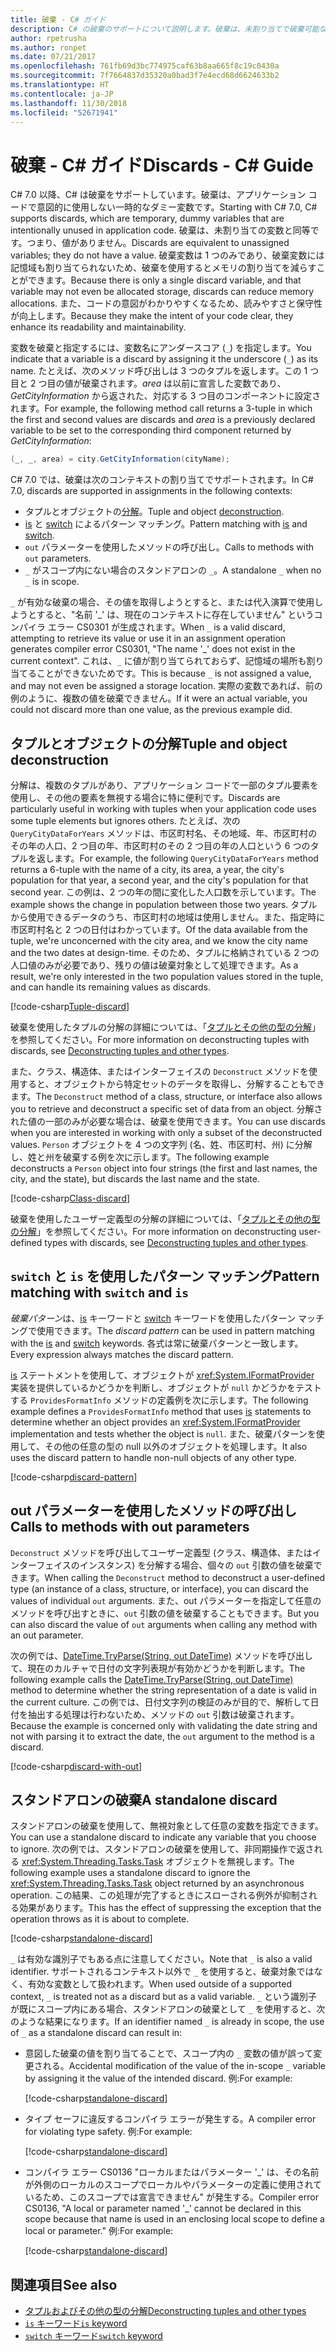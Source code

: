 ```yaml
---
title: 破棄 - C# ガイド
description: C# の破棄のサポートについて説明します。破棄は、未割り当てで破棄可能な変数です。また、破棄の使用例についても説明します。
author: rpetrusha
ms.author: ronpet
ms.date: 07/21/2017
ms.openlocfilehash: 761fb69d3bc774975caf63b8aa665f8c19c0430a
ms.sourcegitcommit: 7f7664837d35320a0bad3f7e4ecd68d6624633b2
ms.translationtype: HT
ms.contentlocale: ja-JP
ms.lasthandoff: 11/30/2018
ms.locfileid: "52671941"
---
```

# <a name="discards---c-guide"></a><span data-ttu-id="21f9c-103">破棄 - C# ガイド</span><span class="sxs-lookup"><span data-stu-id="21f9c-103">Discards - C# Guide</span></span>

<span data-ttu-id="21f9c-104">C# 7.0 以降、C# は破棄をサポートしています。破棄は、アプリケーション コードで意図的に使用しない一時的なダミー変数です。</span><span class="sxs-lookup"><span data-stu-id="21f9c-104">Starting with C# 7.0, C# supports discards, which are temporary, dummy variables that are intentionally unused in application code.</span></span> <span data-ttu-id="21f9c-105">破棄は、未割り当ての変数と同等です。つまり、値がありません。</span><span class="sxs-lookup"><span data-stu-id="21f9c-105">Discards are equivalent to unassigned variables; they do not have a value.</span></span> <span data-ttu-id="21f9c-106">破棄変数は 1 つのみであり、破棄変数には記憶域も割り当てられないため、破棄を使用するとメモリの割り当てを減らすことができます。</span><span class="sxs-lookup"><span data-stu-id="21f9c-106">Because there is only a single discard variable, and that variable may not even be allocated storage, discards can reduce memory allocations.</span></span> <span data-ttu-id="21f9c-107">また、コードの意図がわかりやすくなるため、読みやすさと保守性が向上します。</span><span class="sxs-lookup"><span data-stu-id="21f9c-107">Because they make the intent of your code clear, they enhance its readability and maintainability.</span></span>

<span data-ttu-id="21f9c-108">変数を破棄と指定するには、変数名にアンダースコア (`_`) を指定します。</span><span class="sxs-lookup"><span data-stu-id="21f9c-108">You indicate that a variable is a discard by assigning it the underscore (`_`) as its name.</span></span> <span data-ttu-id="21f9c-109">たとえば、次のメソッド呼び出しは 3 つのタプルを返します。この 1 つ目と 2 つ目の値が破棄されます。*area* は以前に宣言した変数であり、*GetCityInformation* から返された、対応する 3 つ目のコンポーネントに設定されます。</span><span class="sxs-lookup"><span data-stu-id="21f9c-109">For example, the following method call returns a 3-tuple in which the first and second values are discards and *area* is a previously declared variable to be set to the corresponding third component returned by *GetCityInformation*:</span></span>

```csharp
(_, _, area) = city.GetCityInformation(cityName);
```

<span data-ttu-id="21f9c-110">C# 7.0 では、破棄は次のコンテキストの割り当てでサポートされます。</span><span class="sxs-lookup"><span data-stu-id="21f9c-110">In C# 7.0, discards are supported in assignments in the following contexts:</span></span>

- <span data-ttu-id="21f9c-111">タプルとオブジェクトの[分解](deconstruct.md)。</span><span class="sxs-lookup"><span data-stu-id="21f9c-111">Tuple and object [deconstruction](deconstruct.md).</span></span>
- <span data-ttu-id="21f9c-112">[is](language-reference/keywords/is.md) と [switch](language-reference/keywords/switch.md) によるパターン マッチング。</span><span class="sxs-lookup"><span data-stu-id="21f9c-112">Pattern matching with [is](language-reference/keywords/is.md) and [switch](language-reference/keywords/switch.md).</span></span>
- <span data-ttu-id="21f9c-113">`out` パラメーターを使用したメソッドの呼び出し。</span><span class="sxs-lookup"><span data-stu-id="21f9c-113">Calls to methods with `out` parameters.</span></span>
- <span data-ttu-id="21f9c-114">`_` がスコープ内にない場合のスタンドアロンの `_`。</span><span class="sxs-lookup"><span data-stu-id="21f9c-114">A standalone `_` when no `_` is in scope.</span></span>

<span data-ttu-id="21f9c-115">`_` が有効な破棄の場合、その値を取得しようとすると、または代入演算で使用しようとすると、"名前 '\_' は、現在のコンテキストに存在していません" というコンパイラ エラー CS0301 が生成されます。</span><span class="sxs-lookup"><span data-stu-id="21f9c-115">When `_` is a valid discard, attempting to retrieve its value or use it in an assignment operation generates compiler error CS0301, "The name '\_' does not exist in the current context".</span></span> <span data-ttu-id="21f9c-116">これは、`_` に値が割り当てられておらず、記憶域の場所も割り当てることができないためです。</span><span class="sxs-lookup"><span data-stu-id="21f9c-116">This is because `_` is not assigned a value, and may not even be assigned a storage location.</span></span> <span data-ttu-id="21f9c-117">実際の変数であれば、前の例のように、複数の値を破棄できません。</span><span class="sxs-lookup"><span data-stu-id="21f9c-117">If it were an actual variable, you could not discard more than one value, as the previous example did.</span></span>

## <a name="tuple-and-object-deconstruction"></a><span data-ttu-id="21f9c-118">タプルとオブジェクトの分解</span><span class="sxs-lookup"><span data-stu-id="21f9c-118">Tuple and object deconstruction</span></span>

<span data-ttu-id="21f9c-119">分解は、複数のタプルがあり、アプリケーション コードで一部のタプル要素を使用し、その他の要素を無視する場合に特に便利です。</span><span class="sxs-lookup"><span data-stu-id="21f9c-119">Discards are particularly useful in working with tuples when your application code uses some tuple elements but ignores others.</span></span> <span data-ttu-id="21f9c-120">たとえば、次の `QueryCityDataForYears` メソッドは、市区町村名、その地域、年、市区町村のその年の人口、2 つ目の年、市区町村のその 2 つ目の年の人口という 6 つのタプルを返します。</span><span class="sxs-lookup"><span data-stu-id="21f9c-120">For example, the following `QueryCityDataForYears` method returns a 6-tuple with the name of a city, its area, a year, the city's population for that year, a second year, and the city's population for that second year.</span></span> <span data-ttu-id="21f9c-121">この例は、2 つの年の間に変化した人口数を示しています。</span><span class="sxs-lookup"><span data-stu-id="21f9c-121">The example shows the change in population between those two years.</span></span> <span data-ttu-id="21f9c-122">タプルから使用できるデータのうち、市区町村の地域は使用しません。また、指定時に市区町村名と 2 つの日付はわかっています。</span><span class="sxs-lookup"><span data-stu-id="21f9c-122">Of the data available from the tuple, we're unconcerned with the city area, and we know the city name and the two dates at design-time.</span></span> <span data-ttu-id="21f9c-123">そのため、タプルに格納されている 2 つの人口値のみが必要であり、残りの値は破棄対象として処理できます。</span><span class="sxs-lookup"><span data-stu-id="21f9c-123">As a result, we're only interested in the two population values stored in the tuple, and can handle its remaining values as discards.</span></span>  

[!code-csharp[Tuple-discard](../../samples/snippets/csharp/programming-guide/deconstructing-tuples/discard-tuple1.cs)]

<span data-ttu-id="21f9c-124">破棄を使用したタプルの分解の詳細については、「[タプルとその他の型の分解](deconstruct.md#deconstructing-tuple-elements-with-discards)」を参照してください。</span><span class="sxs-lookup"><span data-stu-id="21f9c-124">For more information on deconstructing tuples with discards, see [Deconstructing tuples and other types](deconstruct.md#deconstructing-tuple-elements-with-discards).</span></span>

<span data-ttu-id="21f9c-125">また、クラス、構造体、またはインターフェイスの `Deconstruct` メソッドを使用すると、オブジェクトから特定セットのデータを取得し、分解することもできます。</span><span class="sxs-lookup"><span data-stu-id="21f9c-125">The `Deconstruct` method of a class, structure, or interface also allows you to retrieve and deconstruct a specific set of data from an object.</span></span> <span data-ttu-id="21f9c-126">分解された値の一部のみが必要な場合は、破棄を使用できます。</span><span class="sxs-lookup"><span data-stu-id="21f9c-126">You can use discards when you are interested in working with only a subset of the deconstructed values.</span></span> <span data-ttu-id="21f9c-127">`Person` オブジェクトを 4 つの文字列 (名、姓、市区町村、州) に分解し、姓と州を破棄する例を次に示します。</span><span class="sxs-lookup"><span data-stu-id="21f9c-127">The following example deconstructs a `Person` object into four strings (the first and last names, the city, and the state), but discards the last name and the state.</span></span>

[!code-csharp[Class-discard](../../samples/snippets/csharp/programming-guide/deconstructing-tuples/class-discard1.cs)]

<span data-ttu-id="21f9c-128">破棄を使用したユーザー定義型の分解の詳細については、「[タプルとその他の型の分解](deconstruct.md#deconstructing-a-user-defined-type-with-discards)」を参照してください。</span><span class="sxs-lookup"><span data-stu-id="21f9c-128">For more information on deconstructing user-defined types with discards, see [Deconstructing tuples and other types](deconstruct.md#deconstructing-a-user-defined-type-with-discards).</span></span>

## <a name="pattern-matching-with-switch-and-is"></a><span data-ttu-id="21f9c-129">`switch` と `is` を使用したパターン マッチング</span><span class="sxs-lookup"><span data-stu-id="21f9c-129">Pattern matching with `switch` and `is`</span></span>

<span data-ttu-id="21f9c-130">*破棄パターン*は、[is](language-reference/keywords/is.md) キーワードと [switch](language-reference/keywords/switch.md) キーワードを使用したパターン マッチングで使用できます。</span><span class="sxs-lookup"><span data-stu-id="21f9c-130">The *discard pattern* can be used in pattern matching with the [is](language-reference/keywords/is.md) and [switch](language-reference/keywords/switch.md) keywords.</span></span> <span data-ttu-id="21f9c-131">各式は常に破棄パターンと一致します。</span><span class="sxs-lookup"><span data-stu-id="21f9c-131">Every expression always matches the discard pattern.</span></span>

<span data-ttu-id="21f9c-132">[is](language-reference/keywords/is.md) ステートメントを使用して、オブジェクトが <xref:System.IFormatProvider> 実装を提供しているかどうかを判断し、オブジェクトが `null` かどうかをテストする `ProvidesFormatInfo` メソッドの定義例を次に示します。</span><span class="sxs-lookup"><span data-stu-id="21f9c-132">The following example defines a `ProvidesFormatInfo` method that uses [is](language-reference/keywords/is.md) statements to determine whether an object provides an <xref:System.IFormatProvider> implementation and tests whether the object is `null`.</span></span> <span data-ttu-id="21f9c-133">また、破棄パターンを使用して、その他の任意の型の null 以外のオブジェクトを処理します。</span><span class="sxs-lookup"><span data-stu-id="21f9c-133">It also uses the discard pattern to handle non-null objects of any other type.</span></span>

[!code-csharp[discard-pattern](../../samples/snippets/csharp/programming-guide/discards/discard-pattern2.cs)]

## <a name="calls-to-methods-with-out-parameters"></a><span data-ttu-id="21f9c-134">out パラメーターを使用したメソッドの呼び出し</span><span class="sxs-lookup"><span data-stu-id="21f9c-134">Calls to methods with out parameters</span></span>

<span data-ttu-id="21f9c-135">`Deconstruct` メソッドを呼び出してユーザー定義型 (クラス、構造体、またはインターフェイスのインスタンス) を分解する場合、個々の `out` 引数の値を破棄できます。</span><span class="sxs-lookup"><span data-stu-id="21f9c-135">When calling the `Deconstruct` method to deconstruct a user-defined type (an instance of a class, structure, or interface), you can discard the values of individual `out` arguments.</span></span> <span data-ttu-id="21f9c-136">また、out パラメーターを指定して任意のメソッドを呼び出すときに、`out` 引数の値を破棄することもできます。</span><span class="sxs-lookup"><span data-stu-id="21f9c-136">But you can also discard the value of `out` arguments when calling any method with an out parameter.</span></span>

<span data-ttu-id="21f9c-137">次の例では、[DateTime.TryParse(String, out DateTime)](<xref:System.DateTime.TryParse(System.String,System.DateTime@)>) メソッドを呼び出して、現在のカルチャで日付の文字列表現が有効かどうかを判断します。</span><span class="sxs-lookup"><span data-stu-id="21f9c-137">The following example calls the [DateTime.TryParse(String, out DateTime)](<xref:System.DateTime.TryParse(System.String,System.DateTime@)>) method to determine whether the string representation of a date is valid in the current culture.</span></span> <span data-ttu-id="21f9c-138">この例では、日付文字列の検証のみが目的で、解析して日付を抽出する処理は行わないため、メソッドの `out` 引数は破棄されます。</span><span class="sxs-lookup"><span data-stu-id="21f9c-138">Because the example is concerned only with validating the date string and not with parsing it to extract the date, the `out` argument to the method is a discard.</span></span>

[!code-csharp[discard-with-out](../../samples/snippets/csharp/programming-guide/discards/discard-out1.cs)]

## <a name="a-standalone-discard"></a><span data-ttu-id="21f9c-139">スタンドアロンの破棄</span><span class="sxs-lookup"><span data-stu-id="21f9c-139">A standalone discard</span></span>

<span data-ttu-id="21f9c-140">スタンドアロンの破棄を使用して、無視対象として任意の変数を指定できます。</span><span class="sxs-lookup"><span data-stu-id="21f9c-140">You can use a standalone discard to indicate any variable that you choose to ignore.</span></span> <span data-ttu-id="21f9c-141">次の例では、スタンドアロンの破棄を使用して、非同期操作で返される <xref:System.Threading.Tasks.Task> オブジェクトを無視します。</span><span class="sxs-lookup"><span data-stu-id="21f9c-141">The following example uses a standalone discard to ignore the <xref:System.Threading.Tasks.Task> object returned by an asynchronous operation.</span></span> <span data-ttu-id="21f9c-142">この結果、この処理が完了するときにスローされる例外が抑制される効果があります。</span><span class="sxs-lookup"><span data-stu-id="21f9c-142">This has the effect of suppressing the exception that the operation throws as it is about to complete.</span></span>

[!code-csharp[standalone-discard](../../samples/snippets/csharp/programming-guide/discards/standalone-discard1.cs)]

<span data-ttu-id="21f9c-143">`_` は有効な識別子でもある点に注意してください。</span><span class="sxs-lookup"><span data-stu-id="21f9c-143">Note that `_` is also a valid identifier.</span></span> <span data-ttu-id="21f9c-144">サポートされるコンテキスト以外で `_` を使用すると、破棄対象ではなく、有効な変数として扱われます。</span><span class="sxs-lookup"><span data-stu-id="21f9c-144">When used outside of a supported context, `_` is treated not as a discard but as a valid variable.</span></span> <span data-ttu-id="21f9c-145">`_` という識別子が既にスコープ内にある場合、スタンドアロンの破棄として `_` を使用すると、次のような結果になります。</span><span class="sxs-lookup"><span data-stu-id="21f9c-145">If an identifier named `_` is already in scope, the use of `_` as a standalone discard can result in:</span></span>

- <span data-ttu-id="21f9c-146">意図した破棄の値を割り当てることで、スコープ内の `_` 変数の値が誤って変更される。</span><span class="sxs-lookup"><span data-stu-id="21f9c-146">Accidental modification of the value of the in-scope `_` variable by assigning it the value of the intended discard.</span></span> <span data-ttu-id="21f9c-147">例:</span><span class="sxs-lookup"><span data-stu-id="21f9c-147">For example:</span></span>

   [!code-csharp[standalone-discard](../../samples/snippets/csharp/programming-guide/discards/standalone-discard2.cs#1)]

- <span data-ttu-id="21f9c-148">タイプ セーフに違反するコンパイラ エラーが発生する。</span><span class="sxs-lookup"><span data-stu-id="21f9c-148">A compiler error for violating type safety.</span></span> <span data-ttu-id="21f9c-149">例:</span><span class="sxs-lookup"><span data-stu-id="21f9c-149">For example:</span></span>

   [!code-csharp[standalone-discard](../../samples/snippets/csharp/programming-guide/discards/standalone-discard2.cs#2)]

- <span data-ttu-id="21f9c-150">コンパイラ エラー CS0136 "ローカルまたはパラメーター '\_' は、その名前が外側のローカルのスコープでローカルやパラメーターの定義に使用されているため、このスコープでは宣言できません" が発生する。</span><span class="sxs-lookup"><span data-stu-id="21f9c-150">Compiler error CS0136, "A local or parameter named '\_' cannot be declared in this scope because that name is used in an enclosing local scope to define a local or parameter."</span></span> <span data-ttu-id="21f9c-151">例:</span><span class="sxs-lookup"><span data-stu-id="21f9c-151">For example:</span></span>

   [!code-csharp[standalone-discard](../../samples/snippets/csharp/programming-guide/discards/standalone-discard2.cs#3)]

## <a name="see-also"></a><span data-ttu-id="21f9c-152">関連項目</span><span class="sxs-lookup"><span data-stu-id="21f9c-152">See also</span></span>

- [<span data-ttu-id="21f9c-153">タプルおよびその他の型の分解</span><span class="sxs-lookup"><span data-stu-id="21f9c-153">Deconstructing tuples and other types</span></span>](deconstruct.md)
- [<span data-ttu-id="21f9c-154">`is` キーワード</span><span class="sxs-lookup"><span data-stu-id="21f9c-154">`is` keyword</span></span>](language-reference/keywords/is.md)
- [<span data-ttu-id="21f9c-155">`switch` キーワード</span><span class="sxs-lookup"><span data-stu-id="21f9c-155">`switch` keyword</span></span>](language-reference/keywords/switch.md)
